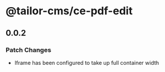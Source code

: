# @tailor-cms/ce-pdf-edit

## 0.0.2

### Patch Changes

- Iframe has been configured to take up full container width
